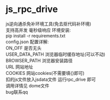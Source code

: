 # js_rpc_drive
js逆向通杀免补环境工具(免去抠代码补环境)    
支持高并发 毫秒级响应
环境安装:    
pip install -r requirements.txt    
config.json 配置详解:   
  ON_OFF 是否无头   
  USER_DATA_PATH 浏览器临时缓存地址(可以不动)   
  BROWSER_PATH 浏览器安装路径    
  URL  网站地址   
  COOKIES  网站cookies(不需要填{}即可)         
扣的js文件放入jsdata文件 运行rpc_drive 即可     
调用详情见 dome文件    
bug联系qq
